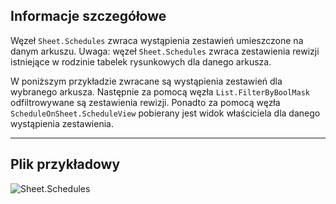 ## Informacje szczegółowe
Węzeł `Sheet.Schedules` zwraca wystąpienia zestawień umieszczone na danym arkuszu. Uwaga: węzeł `Sheet.Schedules` zwraca zestawienia rewizji istniejące w rodzinie tabelek rysunkowych dla danego arkusza.

W poniższym przykładzie zwracane są wystąpienia zestawień dla wybranego arkusza. Następnie za pomocą węzła `List.FilterByBoolMask` odfiltrowywane są zestawienia rewizji. Ponadto za pomocą węzła `ScheduleOnSheet.ScheduleView` pobierany jest widok właściciela dla danego wystąpienia zestawienia.
___
## Plik przykładowy

![Sheet.Schedules](./Revit.Elements.Views.Sheet.Schedules_img.jpg)
